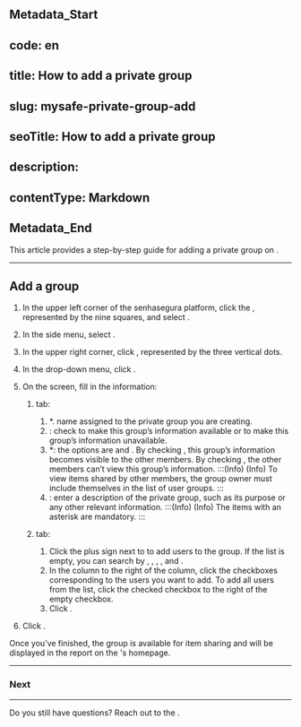 ## Metadata_Start 
## code: en
## title: How to add a private group 
## slug: mysafe-private-group-add 
## seoTitle: How to add a private group 
## description:  
## contentType: Markdown 
## Metadata_End
This article provides a step-by-step guide for adding a private group on .
***

## Add a group

1. In the upper left corner of the senhasegura platform, click the , represented by the nine squares, and select .

2. In the side menu, select .
3. In the upper right corner,  click , represented by the three vertical dots.

4. In the drop-down menu, click .

5. On the  screen, fill in the information:
    1.  tab:
        1. *. name assigned to the private group you are creating.
        2. : check  to make this group’s information available or  to make this group’s information unavailable.
        3. *: the options are  and . By checking ,  this group’s information becomes visible to the other members. By checking , the other members can’t view this group’s information.
         :::(Info) (Info)
        To view items shared by other members, the group owner must include themselves in the list of user groups.
        :::
        4. : enter a description of the private group, such as its purpose or any other relevant information.
      :::(Info) (Info)
      The items with an asterisk are mandatory.
      :::
    
    
    2.  tab:
        1. Click the plus sign next to  to add users to the group. If the list is empty, you can search by , , , , and .
        2. In the column to the right of the  column, click the checkboxes corresponding to the users you want to add. To add all users from the list, click the checked checkbox to the right of the empty checkbox.
        3. Click .

7. Click .

Once you’ve finished, the group is available for item sharing and will be displayed in the report on the 's homepage.


***
### Next 



* * *

Do you still have questions? Reach out to the .